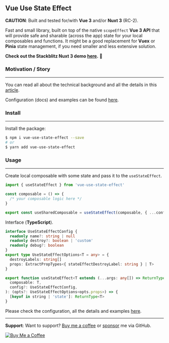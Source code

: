 ## Vue Use State Effect

**CAUTION**: Built and tested for/with **Vue 3** and/or **Nuxt 3** (RC-2).

Fast and small library, built on top of the native `scopeEffect` **Vue 3 API** that will provide safe and sharable (across the app) state for your local composables and functions. It might be a good replacement for **Vuex** or **Pinia** state management, if you need smaller and less extensive solution.

**Check out the Stackblitz Nuxt 3 demo [here](https://stackblitz.com/edit/vue-use-state-effect-demo).** 🚀

### Motivation / Story

---

You can read all about the technical background and all the details in this [article](https://itnext.io/vue-use-state-effect-14f81a6c8d62).

Configuration (docs) and examples can be found [here](https://github.com/lukasborawski/vue-use-state-effect).

### Install

---

Install the package:

```bash
$ npm i vue-use-state-effect --save
# or
$ yarn add vue-use-state-effect
```

### Usage

---

Create local composable with some state and pass it to the `useStateEffect`.

```javascript
import { useStateEffect } from 'vue-use-state-effect'

const composable = () => {
  /* your composable logic here */
}

export const useSharedComposable = useStateEffect(composable, { ...config })
```

Interface (**TypeScript**).

```typescript
interface UseStateEffectConfig {
  readonly name?: string | null
  readonly destroy?: boolean | 'custom'
  readonly debug?: boolean
}
export type UseStateEffectOptions<T = any> = {
  destroyLabels: string[]
  props: ExtractPropTypes<{ stateEffectDestroyLabel: string } | T>
}

export function useStateEffect<T extends (...args: any[]) => ReturnType<T>>(
  composable: T,
  config?: UseStateEffectConfig,
): (opts?: UseStateEffectOptions<opts.props>) => {
  [keyof in string | 'state']: ReturnType<T>
}
```

Please check the configuration, all the details and examples [here](https://github.com/lukasborawski/vue-use-state-effect).

---

**Support**: Want to support? [Buy me a coffee](https://www.buymeacoffee.com/lukas.borawski) or [sponsor](https://github.com/sponsors/lukasborawski) me via GitHub.

<a href="https://www.buymeacoffee.com/lukas.borawski" target="__blank"><img src="https://cdn.buymeacoffee.com/buttons/v2/default-blue.png" alt="Buy Me a Coffee"></a>
